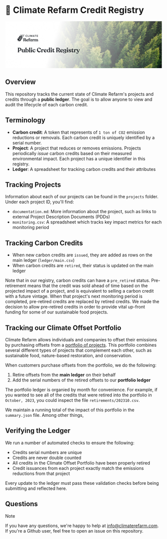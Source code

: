 # :page_with_curl: Climate Refarm Credit Registry

![Banner image](/docs/banner.jpg)

## Overview

This repository tracks the current state of Climate Refarm's projects and credits through a **public ledger**. The goal is to allow anyone to view and audit the lifecycle of each carbon credit.

## Terminology
- **Carbon credit**: A token that represents of `1 ton of CO2` emission reductions or removals. Each carbon credit is uniquely identified by a serial number.
- **Project**: A project that reduces or removes emissions. Projects periodically *issue* carbon credits based on their measured environmental impact. Each project has a unique identifier in this registry.
- **Ledger**: A spreadsheet for tracking carbon credits and their attributes

## Tracking Projects

Information about each of our projects can be found in the `projects` folder. Under each project ID, you'll find:
- `documentation.md`: More information about the project, such as links to external Project Description Documents (PDDs)
- `monitoring.csv`: A spreadsheet which tracks key impact metrics for each monitoring period

## Tracking Carbon Credits

- When new carbon credits are `issued`, they are added as rows on the main ledger (`ledger/main.csv`)
- When carbon credits are `retired`, their status is updated on the main ledger

Note that in our registry, carbon credits can have a `pre_retired` status. Pre-retirement means that the credit was sold ahead of time based on the projected impact of a project, and is equivalent to selling a carbon credit with a future vintage. When that project's next monitoring period is completed, pre-retired credits are replaced by retired credits. We made the decision to allow pre-retired credits in order to provide vital up-front funding for some of our sustainable food projects.

## Tracking our Climate Offset Portfolio

Climate Refarm allows individuals and companies to offset their emissions by purchasing offsets from a [portfolio of projects](htt[s://www.climaterefarm.com/our-approach]). This portfolio combines several different types of projects that complement each other, such as sustainable food, nature-based restoration, and conservation.

When customers purchase offsets from the portfolio, we do the following:
1. Retire offsets from the **main ledger** on their behalf
2. Add the serial numbers of the retired offsets to our **portfolio ledger**

The portfolio ledger is organied by month for convenience. For example, if you wanted to see all of the credits that were retired into the portfolio in `October, 2023`, you could inspect the file `retirements/202310.csv`.

We maintain a running total of the impact of this portfolio in the `summary.json` file. Among other things,

## Verifying the Ledger

We run a number of automated checks to ensure the following:
- Credits serial numbers are unique
- Credits are never double counted
- All credits in the Climate Offset Portfolio have been properly retired
- Credit issuances from each project exactly match the emissions reductions from that project

Every update to the ledger must pass these validation checks before being submitting and reflected here.

## Questions

> [!NOTE]
> If you have any questions, we're happy to help at [info@climaterefarm.com](mailto:info@climaterefarm.com). If you're a Github user, feel free to open an issue on this repository.
